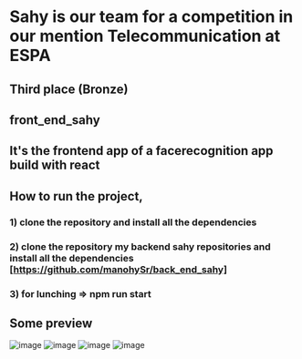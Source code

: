 # Sahy is our team for a competition in our mention Telecommunication at ESPA
## Third place (Bronze) 
## front_end_sahy 
## It's the frontend app of a facerecognition app build with react
## How to run the project,
###   1) clone the repository and install all the dependencies
###   2) clone the repository my backend sahy repositories and install all the dependencies [https://github.com/manohySr/back_end_sahy]
###   3) for lunching => npm run start
## Some preview

![image](https://user-images.githubusercontent.com/86122918/236625738-8da70849-696d-44d7-b8a7-ee2bd2edd365.png)
![image](https://user-images.githubusercontent.com/86122918/236625914-9cd69aab-2628-4ce5-bcbb-d99155c5e1fc.png)
![image](https://user-images.githubusercontent.com/86122918/236625983-6c238e56-dcc6-411c-9dfa-dc131558437d.png)
![image](https://user-images.githubusercontent.com/86122918/236625999-2f473417-2bb9-462b-a246-2eb3ad6f5ee1.png)

